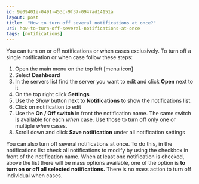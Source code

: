 ```yaml
---
id: 9e09401e-0491-453c-9f37-0947ad14151a
layout: post
title:  "How to turn off several notifications at once?"
uri: how-to-turn-off-several-notifications-at-once
tags: [notifications]
---
```


You can turn on or off <wiki>notifications</wiki> or when cases exclusively. To turn off a single <wiki>notification</wiki> or when case follow these steps:

<!-- more -->

1.  Open the main menu on the top left \[menu icon\]
2.  Select **Dashboard**
3.  In the servers list find the server you want to edit and click **Open** next to it
4.  On the top right click **Settings**
5.  Use the _Show_ button next to **Notifications** to show the <wiki>notifications</wiki> list.
6.  Click on notification to edit
7.  Use the **On / Off switch** in front the <wiki>notification</wiki> name. The same switch is available for each _when_ case. Use those to turn off only one or multiple _when_ cases.
8.  Scroll down and click **Save notification** under all <wiki>notification</wiki> settings

You can also turn off several <wiki>notifications</wiki> at once. To do this, in the <wiki>notifications</wiki> list check all <wiki>notifications</wiki> to modify by using the checkbox in front of the <wiki>notification</wiki> name. When at least one <wiki>notification</wiki> is checked, above the list there will be mass options available, one of the option is **to turn on or off all selected <wiki>notifications</wiki>.** There is no mass action to turn off individual when cases.
